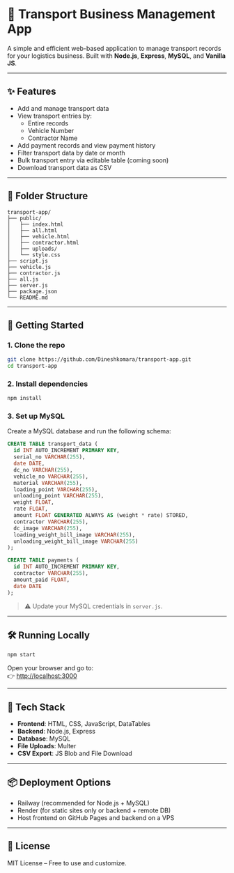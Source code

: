 # 🚛 Transport Business Management App

A simple and efficient web-based application to manage transport records for your logistics business. Built with **Node.js**, **Express**, **MySQL**, and **Vanilla JS**.

---

## ✨ Features

- Add and manage transport data
- View transport entries by:
  - Entire records
  - Vehicle Number
  - Contractor Name
- Add payment records and view payment history
- Filter transport data by date or month
- Bulk transport entry via editable table (coming soon)
- Download transport data as CSV

---

## 📁 Folder Structure

```
transport-app/
├── public/
│   ├── index.html
│   ├── all.html
│   ├── vehicle.html
│   ├── contractor.html
│   ├── uploads/
│   └── style.css
├── script.js
├── vehicle.js
├── contractor.js
├── all.js
├── server.js
├── package.json
└── README.md
```

---

## 🚀 Getting Started

### 1. Clone the repo
```bash
git clone https://github.com/Dineshkomara/transport-app.git
cd transport-app
```

### 2. Install dependencies
```bash
npm install
```

### 3. Set up MySQL

Create a MySQL database and run the following schema:

```sql
CREATE TABLE transport_data (
  id INT AUTO_INCREMENT PRIMARY KEY,
  serial_no VARCHAR(255),
  date DATE,
  dc_no VARCHAR(255),
  vehicle_no VARCHAR(255),
  material VARCHAR(255),
  loading_point VARCHAR(255),
  unloading_point VARCHAR(255),
  weight FLOAT,
  rate FLOAT,
  amount FLOAT GENERATED ALWAYS AS (weight * rate) STORED,
  contractor VARCHAR(255),
  dc_image VARCHAR(255),
  loading_weight_bill_image VARCHAR(255),
  unloading_weight_bill_image VARCHAR(255)
);

CREATE TABLE payments (
  id INT AUTO_INCREMENT PRIMARY KEY,
  contractor VARCHAR(255),
  amount_paid FLOAT,
  date DATE
);
```

> ⚠️ Update your MySQL credentials in `server.js`.

---

## 🛠 Running Locally

```bash
npm start
```

Open your browser and go to:  
👉 [http://localhost:3000](http://localhost:3000)

---

## 🧩 Tech Stack

- **Frontend**: HTML, CSS, JavaScript, DataTables
- **Backend**: Node.js, Express
- **Database**: MySQL
- **File Uploads**: Multer
- **CSV Export**: JS Blob and File Download

---

## 📦 Deployment Options

- Railway (recommended for Node.js + MySQL)
- Render (for static sites only or backend + remote DB)
- Host frontend on GitHub Pages and backend on a VPS

---

## 📝 License

MIT License – Free to use and customize.